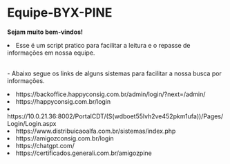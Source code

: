 # Equipe-BYX-PINE

**Sejam muito bem-vindos!**

<li>Esse é um script pratico para facilitar a leitura e o repasse de informações em nossa equipe.</li>

<br> - Abaixo segue os links de alguns sistemas para facilitar a nossa busca por informações. <br>

<li>https://backoffice.happyconsig.com.br/admin/login/?next=/admin/</li>
<li>https://happyconsig.com.br/login</li>
<li>https://10.0.21.36:8002/PortalCDT/(S(wdboet55lvh2ve452pkm1ufa))/Pages/Login/Login.aspx</li>
<li>https://www.distribuicaoalfa.com.br/sistemas/index.php</li>
<li>https://amigozconsig.com.br/login</li>
<li>https://chatgpt.com/</li>
<li>https://certificados.generali.com.br/amigozpine</li>
